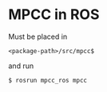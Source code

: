 # MPCC in ROS

Must be placed in

    <package-path>/src/mpcc$

and run

    $ rosrun mpcc_ros mpcc
